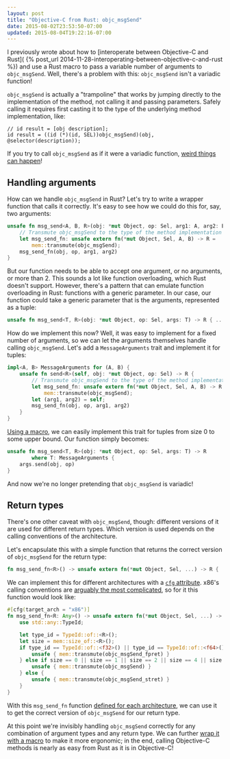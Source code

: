 ```yaml
---
layout: post
title: "Objective-C from Rust: objc_msgSend"
date: 2015-08-02T23:53:50-07:00
updated: 2015-08-04T19:22:16-07:00
---
```


I previously wrote about how to [interoperate between Objective-C and Rust](
{% post_url 2014-11-28-interoperating-between-objective-c-and-rust %})
and use a Rust macro to pass a variable number of arguments to `objc_msgSend`.
Well, there's a problem with this: `objc_msgSend` isn't a variadic function!

<!-- more -->

`objc_msgSend` is actually a "trampoline" that works by jumping directly to
the implementation of the method, not calling it and passing parameters.
Safely calling it requires first casting it to the type of the underlying
method implementation, like:

``` objc
// id result = [obj description];
id result = ((id (*)(id, SEL))objc_msgSend)(obj, @selector(description));
```

If you try to call `objc_msgSend` as if it were a variadic function,
[weird things can happen](https://github.com/servo/cocoa-rs/pull/74#issuecomment-75492331)!

## Handling arguments

How can we handle `objc_msgSend` in Rust? Let's try to write a
wrapper function that calls it correctly.
It's easy to see how we could do this for, say, two arguments:

``` rust
unsafe fn msg_send<A, B, R>(obj: *mut Object, op: Sel, arg1: A, arg2: B) -> R {
    // Transmute objc_msgSend to the type of the method implementation
    let msg_send_fn: unsafe extern fn(*mut Object, Sel, A, B) -> R =
        mem::transmute(objc_msgSend);
    msg_send_fn(obj, op, arg1, arg2)
}
```

But our function needs to be able to accept one argument, or no arguments,
or more than 2. This sounds a lot like function overloading, which Rust
doesn't support. However, there's a pattern that can emulate function
overloading in Rust: functions with a generic parameter. In our case,
our function could take a generic parameter that is the arguments,
represented as a tuple:

``` rust
unsafe fn msg_send<T, R>(obj: *mut Object, op: Sel, args: T) -> R { ... }
```

How do we implement this now?
Well, it was easy to implement for a fixed number of arguments,
so we can let the arguments themselves handle calling `objc_msgSend`.
Let's add a `MessageArguments` trait and implement it for tuples:

``` rust
impl<A, B> MessageArguments for (A, B) {
    unsafe fn send<R>(self, obj: *mut Object, op: Sel) -> R {
        // Transmute objc_msgSend to the type of the method implementation
        let msg_send_fn: unsafe extern fn(*mut Object, Sel, A, B) -> R =
            mem::transmute(objc_msgSend);
        let (arg1, arg2) = self;
        msg_send_fn(obj, op, arg1, arg2)
    }
}
```

[Using a macro](https://github.com/SSheldon/rust-objc/blob/2bc409b/src/message.rs#L134-L175),
we can easily implement this trait for tuples from size 0 to some upper bound.
Our function simply becomes:

``` rust
unsafe fn msg_send<T, R>(obj: *mut Object, op: Sel, args: T) -> R
        where T: MessageArguments {
    args.send(obj, op)
}
```

And now we're no longer pretending that `objc_msgSend` is variadic!

## Return types

There's one other caveat with `objc_msgSend`, though:
different versions of it are used for different return types.
Which version is used depends on the calling conventions of the architecture.

Let's encapsulate this with a simple function that returns the correct
version of `objc_msgSend` for the return type:

``` rust
fn msg_send_fn<R>() -> unsafe extern fn(*mut Object, Sel, ...) -> R { ... }
```

We can implement this for different architectures with a
[`cfg` attribute](https://doc.rust-lang.org/stable/reference.html#conditional-compilation).
x86's calling conventions are [arguably the most complicated](
https://developer.apple.com/library/mac/documentation/DeveloperTools/Conceptual/LowLevelABI/130-IA-32_Function_Calling_Conventions/IA32.html),
so for it this function would look like:

``` rust
#[cfg(target_arch = "x86")]
fn msg_send_fn<R: Any>() -> unsafe extern fn(*mut Object, Sel, ...) -> R {
    use std::any::TypeId;

    let type_id = TypeId::of::<R>();
    let size = mem::size_of::<R>();
    if type_id == TypeId::of::<f32>() || type_id == TypeId::of::<f64>() {
        unsafe { mem::transmute(objc_msgSend_fpret) }
    } else if size == 0 || size == 1 || size == 2 || size == 4 || size == 8 {
        unsafe { mem::transmute(objc_msgSend) }
    } else {
        unsafe { mem::transmute(objc_msgSend_stret) }
    }
}
```

With this `msg_send_fn` function [defined for each architecture](
https://github.com/SSheldon/rust-objc/blob/2bc409b/src/message.rs#L14-L112),
we can use it to get the correct version of `objc_msgSend` for
our return type.

At this point we're invisibly handling `objc_msgSend` correctly for any
combination of argument types and any return type. We can further
[wrap it with a macro](https://github.com/SSheldon/rust-objc/blob/2bc409b/src/macros.rs#L58-L83)
to make it more ergonomic; in the end, calling Objective-C methods is nearly
as easy from Rust as it is in Objective-C!
